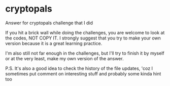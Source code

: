 # cryptopals
Answer for cryptopals challenge that I did

If you hit a brick wall while doing the challenges, you are welcome to look at the codes, NOT COPY IT. I strongly suggest that you try to make your own version because it is a great learning practice.

I'm also still not far enough in the challenges, but I'll try to finish it by myself or at the very least, make my own version of the answer.

P.S. It's also a good idea to check the history of the file updates, 'coz I sometimes put comment on interesting stuff and probably some kinda hint too
